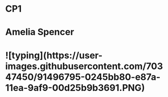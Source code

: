# CP1
<h1> Amelia Spencer <h1>
![typing](https://user-images.githubusercontent.com/70347450/91496795-0245bb80-e87a-11ea-9af9-00d25b9b3691.PNG)
